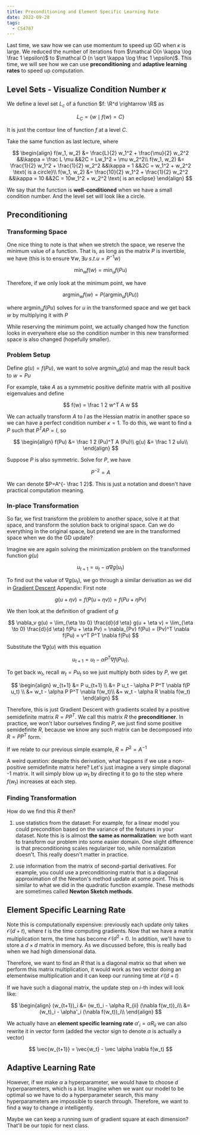 ```yaml
---
title: Preconditioning and Element Specific Learning Rate
date: 2022-09-28
tags:
  - CS4787
---
```


Last time, we saw how we can use momentum to speed up GD when $\kappa$ is large. We reduced the number of iterations from $\mathcal O(n \kappa \log \frac 1 \epsilon)$ to $\mathcal O (n \sqrt \kappa \log \frac 1 \epsilon)$. This time, we will see how we can use **preconditioning** and **adaptive learning rates** to speed up computation.

## Level Sets - Visualize Condition Number $\kappa$

We define a level set $L_c$ of a function $f: \R^d \rightarrow \R$ as

$$
L_C = \{ w \mid f(w) = C \}
$$

It is just the contour line of function $f$ at a level $C$.

Take the same function as last lecture, where

$$
\begin{align}
f(w_1, w_2) &= \frac{L}{2} w_1^2 + \frac{\mu}{2} w_2^2 &&\kappa = \frac L \mu &&2C = Lw_1^2 + \mu w_2^2\\
f(w_1, w_2) &= \frac{1}{2} w_1^2 + \frac{1}{2} w_2^2 &&\kappa = 1 &&2C = w_1^2 + w_2^2 \text{ is a circle}\\
f(w_1, w_2) &= \frac{10}{2} w_1^2 + \frac{1}{2} w_2^2 &&\kappa = 10 &&2C = 10w_1^2 + w_2^2 \text{ is an eclipse}
\end{align}
$$

We say that the function is **well-conditioned** when we have a small condition number. And the level set will look like a circle.

## Preconditioning

### Transforming Space

One nice thing to note is that when we stretch the space, we reserve the minimum value of a function. That is, as long as the matrix $P$ is invertible, we have (this is to ensure $\forall w, \exists u \; s.t. u = P^{-1}w$)

$$
\min_w f(w) = \min_u f(Pu)
$$

Therefore, if we only look at the minimum point, we have

$$
\operatorname*{argmin}_w f(w) = P\left(\operatorname*{argmin}_u f(Pu) \right)
$$

where $\operatorname*{argmin}_u f(Pu)$ solves for $u$ in the transformed space and we get back $w$ by multiplying it with $P$

While reserving the minimum point, we actually changed how the function looks in everywhere else so the condition number in this new transformed space is also changed (hopefully smaller).

### Problem Setup

Define $g(u) = f(Pu)$, we want to solve $\operatorname*{argmin}_u g(u)$ and map the result back to $w = Pu$

For example, take $A$ as a symmetric positive definite matrix with all positive eigenvalues and define

$$
f(w) = \frac 1 2 w^T A w
$$

We can actually transform $A$ to $I$ as the Hessian matrix in another space so we can have a perfect condition number $\kappa = 1$. To do this, we want to find a $P$ such that $P^TAP = I$, so

$$
\begin{align}
f(Pu) &= \frac 1 2 (Pu)^T A (Pu)\\
g(u) &= \frac 1 2 uIu\\
\end{align}
$$

Suppose $P$ is also symmetric. Solve for $P$, we have

$$
P^{-2} = A
$$

We can denote $P=A^{- \frac 1 2}$. This is just a notation and doesn't have practical computation meaning.

### In-place Transformation

So far, we first transform the problem to another space, solve it at that space, and transform the solution back to original space. Can we do everything in the original space, but pretend we are in the transformed space when we do the GD update?

Imagine we are again solving the minimization problem on the transformed function $g(u)$

$$
u_{t+1} = u_t - \alpha \nabla g(u_t)
$$

To find out the value of $\nabla g(u_t)$, we go through a similar derivation as we did in [Gradient Descent](./2022-09-12-Gradient-Descent.md) Appendix: First note

$$
g(u + \eta v) = f(P (u + \eta v)) = f(Pu + \eta Pv)
$$

We then look at the definition of gradient of $g$

$$
\nabla_v g(u) = \lim_{\eta \to 0} \frac{d}{d \eta} g(u + \eta v) = \lim_{\eta \to 0} \frac{d}{d \eta} f(Pu + \eta Pv) = \nabla_{Pv} f(Pu) = (Pv)^T \nabla f(Pu) = v^T P^T \nabla f(Pu)
$$

Substitute the $\nabla g(u)$ with this equation

$$
u_{t+1} = u_t - \alpha P^T  \nabla f(P u_t).
$$

To get back $w_t$, recall $w_t = P u_t$ so we just multiply both sides by $P$, we get

$$
\begin{align}
w_{t+1} &= P u_{t+1} \\
&= P u_t - \alpha P P^T  \nabla f(P u_t) \\
&= w_t - \alpha P P^T \nabla f(w_t)\\
&= w_t - \alpha R \nabla f(w_t)
\end{align}
$$

Therefore, this is just Gradient Descent with gradients scaled by a positive semidefinite matrix $R = PP^T$. We call this matrix $R$ the **preconditioner**. In practice, we won't labor ourselves finding $P$, we just find some positive semidefinite $R$, because we know any such matrix can be decomposed into $R = PP^T$ form.

If we relate to our previous simple example, $R = P^2 = A^{-1}$

A weird question: despite this derivation, what happens if we use a non-positive semidefinite matrix here? Let's just imagine a very simple diagonal -1 matrix. It will simply blow up $w_t$ by directing it to go to the step where $f(w_t)$ increases at each step.

### Finding Transformation

How do we find this $R$ then?

1. use statistics from the dataset: For example, for a linear model you could precondition based on the variance of the features in your dataset. Note this is is almost **the same as normalization**: we both want to transform our problem into some easier domain. One slight difference is that preconditioning scales regularizer too, while normalization doesn't. This really doesn't matter in practice.

2. use information from the matrix of second-partial derivatives. For example, you could use a preconditioning matrix that is a diagonal approximation of the Newton's method update at some point. This is similar to what we did in the quadratic function example. These methods are sometimes called **Newton Sketch methods**.

## Element Specific Learning Rate

Note this is computationally expensive: previously each update only takes $\mathcal O(d+t)$, where $t$ is the time computing gradients. Now that we have a matrix multiplication term, the time has become $\mathcal O(d^2 + t)$. In addition, we'll have to store a $d \times d$ matrix in memory. As we discussed before, this is really bad when we had high dimensional data.

Therefore, we want to find an $R$ that is a diagonal matrix so that when we perform this matrix multiplication, it would work as two vector doing an elementwise multiplication and it can keep our running time at $\mathcal O(d + t)$

If we have such a diagonal matrix, the update step on $i$-th index will look like:

$$
\begin{align}
(w_{t+1})_i &= (w_t)_i - \alpha R_{ii} (\nabla f(w_t))_i\\
&= (w_t)_i - \alpha'_i (\nabla f(w_t))_i\\
\end{align}
$$

We actually have an **element specific learning rate** $\alpha'_i = \alpha R_{ii}$ we can also rewrite it in vector form (added the vector sign to denote $\alpha$ is actually a vector)

$$
\vec{w_{t+1}} = \vec{w_t} - \vec \alpha \nabla f(w_t)
$$

## Adaptive Learning Rate

However, if we make $\alpha$ a hyperparameter, we would have to choose $d$ hyperparameters, which is a lot. Imagine when we want our model to be optimal so we have to do a hyperparameter search, this many hyperparameters are impossible to search through. Therefore, we want to find a way to change $\alpha$ intelligently.

Maybe we can keep a running sum of gradient square at each dimension? That'll be our topic for next class.
